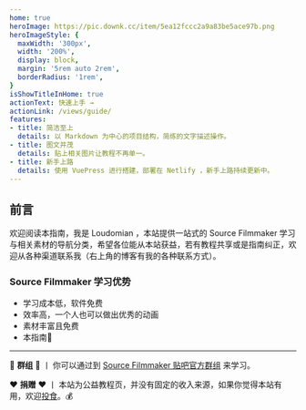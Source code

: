 ```yaml
---
home: true
heroImage: https://pic.downk.cc/item/5ea12fccc2a9a83be5ace97b.png
heroImageStyle: {
  maxWidth: '300px',
  width: '200%',
  display: block,
  margin: '5rem auto 2rem',
  borderRadius: '1rem',
}
isShowTitleInHome: true
actionText: 快速上手 →
actionLink: /views/guide/
features:
- title: 简洁至上
  details: 以 Markdown 为中心的项目结构，简练的文字描述操作。
- title: 图文并茂
  details: 贴上相关图片让教程不再单一。
- title: 新手上路
  details: 使用 VuePress 进行搭建，部署在 Netlify ，新手上路持续更新中。
---
```


## 前言
欢迎阅读本指南，我是 Loudomian ，本站提供一站式的 Source Filmmaker 学习与相关素材的导航分类，希望各位能从本站获益，若有教程共享或是指南纠正，欢迎从各种渠道联系我（右上角的博客有我的各种联系方式）。

### Source Filmmaker 学习优势
- 学习成本低，软件免费
- 效率高，一个人也可以做出优秀的动画
- 素材丰富且免费
- 本指南🙈
---

:busts_in_silhouette: **群组** :busts_in_silhouette:  丨 你可以通过到 [Source Filmmaker 贴吧官方群组](//shang.qq.com/wpa/qunwpa?idkey=fbecdb9c6864f3aba2d5a6315f7c8b0904a5e104fb8b4a92b9e41468d9ed382d) 来学习。

:heart: **捐赠** :heart: 丨 本站为公益教程页，并没有固定的收入来源，如果你觉得本站有用，欢迎[投食](/views/other/donate)。:moneybag: